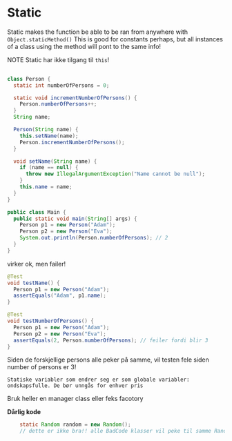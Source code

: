 # Static

Static makes the function be able to be ran from anywhere with `Object.staticMethod()`
This is good for constants perhaps, but all instances of a class using the method will pont to the same info!

NOTE Static har ikke tilgang til `this`!

```java
 
class Person {
  static int numberOfPersons = 0;

  static void incrementNumberOfPersons() {
    Person.numberOfPersons++;
  }
  String name;

  Person(String name) {
    this.setName(name);
    Person.incrementNumberOfPersons();
  }

  void setName(String name) {
    if (name == null) {
      throw new IllegalArgumentException("Name cannot be null");
    }
    this.name = name;
  }
}

public class Main {
  public static void main(String[] args) {
    Person p1 = new Person("Adam");
    Person p2 = new Person("Eva");
    System.out.println(Person.numberOfPersons); // 2
  }
}
```

virker ok, men failer!

```java
@Test
void testName() {
  Person p1 = new Person("Adam");
  assertEquals("Adam", p1.name);
}

@Test
void testNumberOfPersons() {
  Person p1 = new Person("Adam");
  Person p2 = new Person("Eva");
  assertEquals(2, Person.numberOfPersons); // feiler fordi blir 3
}
```
Siden de forskjellige persons alle peker på samme, vil testen fele siden number of persons er 3!

`Statiske variabler som endrer seg er som globale variabler: ondskapsfulle. De bør unngås for enhver pris`

Bruk heller en manager class eller feks facotory

**Dårlig kode**

```java
	static Random random = new Random(); 
    // dette er ikke bra!! alle BadCode klasser vil peke til samme Random!
```